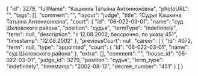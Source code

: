 {
    "id": 3279,
    "fullName": "Кашкина Татьяна Антонионовна",
    "photoURL": "",
    "tags": [],
    "comment": "",
    "layout": "judge",
    "title": "Судья Кашкина Татьяна Антонионовна",
    "court": {
        "id": "06-022-03-01",
        "name": "суд Шкловского района",
        "position": "судья",
        "termType": "indefinitely",
        "term": null,
        "description": "c 12.08.2002, бессрочно, по указу 451",
        "timestamp": "12.08.2002"
    },
    "previousCourt": null,
    "career": [
        {
            "id": 4072,
            "term": null,
            "type": "appointed",
            "court": {
                "id": "06-022-03-01",
                "name": "суд Шкловского района"
            },
            "extra": [],
            "comment": "",
            "house_id": "06-022-03-01",
            "judge_id": 3279,
            "position": "судья",
            "term_type": "indefinitely",
            "timestamp": "2002-08-12",
            "decree_number": "451"
        }
    ]
}